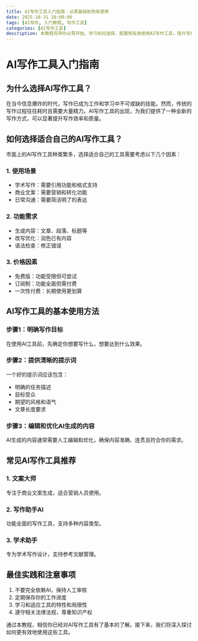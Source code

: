 ```yaml
---
title: AI写作工具入门指南：从零基础到熟练使用
date: 2025-10-31 10:00:00
tags: [AI写作, 入门教程, 写作工具]
categories: [AI写作工具]
description: 本教程将带你从零开始，学习如何选择、配置和有效使用AI写作工具，提升写作效率。
---
```


# AI写作工具入门指南

## 为什么选择AI写作工具？

在当今信息爆炸的时代，写作已成为工作和学习中不可或缺的技能。然而，传统的写作过程往往耗时且需要大量精力。AI写作工具的出现，为我们提供了一种全新的写作方式，可以显著提升写作效率和质量。

## 如何选择适合自己的AI写作工具？

市面上的AI写作工具种类繁多，选择适合自己的工具需要考虑以下几个因素：

### 1. 使用场景
- 学术写作：需要引用功能和格式支持
- 商业文案：需要营销和转化功能
- 日常沟通：需要简洁明了的表达

### 2. 功能需求
- 生成内容：文章、段落、标题等
- 改写优化：润色已有内容
- 语法检查：修正错误

### 3. 价格因素
- 免费版：功能受限但可尝试
- 订阅制：功能全面但需付费
- 一次性付费：长期使用更划算

## AI写作工具的基本使用方法

### 步骤1：明确写作目标
在使用AI工具前，先确定你想要写什么，想要达到什么效果。

### 步骤2：提供清晰的提示词
一个好的提示词应该包含：
- 明确的任务描述
- 目标受众
- 期望的风格和语气
- 文章长度要求

### 步骤3：编辑和优化AI生成的内容
AI生成的内容通常需要人工编辑和优化，确保内容准确、连贯且符合你的需求。

## 常见AI写作工具推荐

### 1. 文案大师
专注于商业文案生成，适合营销人员使用。

### 2. 写作助手AI
功能全面的写作工具，支持多种内容类型。

### 3. 学术助手
专为学术写作设计，支持参考文献管理。

## 最佳实践和注意事项

1. 不要完全依赖AI，保持人工审核
2. 定期保存你的工作进度
3. 学习和适应工具的特性和局限性
4. 遵守相关法律法规，尊重知识产权

通过本教程，相信你已经对AI写作工具有了基本的了解。接下来，我们将深入探讨如何更有效地使用这些工具。